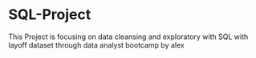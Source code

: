 # SQL-Project
This Project is  focusing on data cleansing and exploratory with SQL with layoff dataset through data analyst bootcamp by alex
